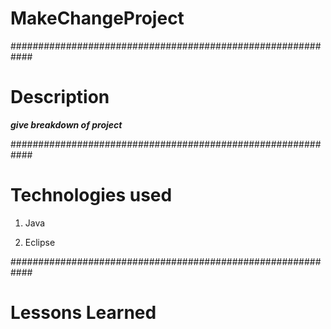 # MakeChangeProject

############################################################
# Description

***give breakdown of project***


############################################################
# Technologies used

1. Java

2. Eclipse

############################################################
# Lessons Learned


